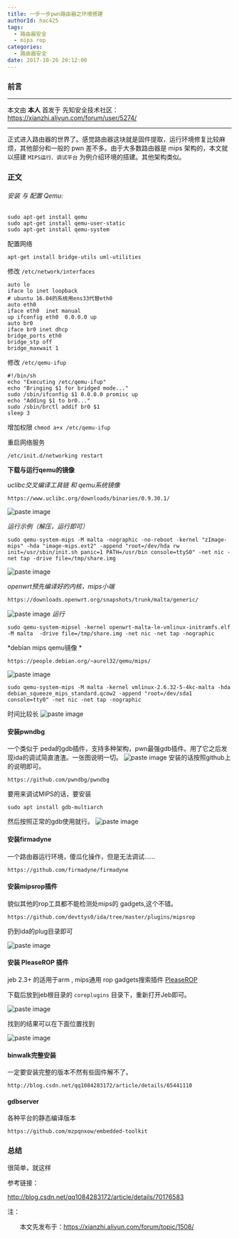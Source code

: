 ```yaml
---
title: 一步一步pwn路由器之环境搭建
authorId: hac425
tags:
  - 路由器安全
  - mips rop
categories:
  - 路由器安全
date: 2017-10-26 20:12:00
---
```

###  前言

---
本文由 **本人** 首发于 先知安全技术社区：  https://xianzhi.aliyun.com/forum/user/5274/

---

正式进入路由器的世界了。感觉路由器这块就是固件提取，运行环境修复比较麻烦，其他部分和一般的 pwn 差不多。由于大多数路由器是 mips 架构的，本文就以搭建  `MIPS运行、调试平台` 为例介绍环境的搭建。其他架构类似。

### 正文

###### 安装 与 配置 Qemu:

```
sudo apt-get install qemu 
sudo apt-get install qemu-user-static
sudo apt-get install qemu-system
```

配置网络

```
apt-get install bridge-utils uml-utilities
```

修改 `/etc/network/interfaces` 

```
auto lo 
iface lo inet loopback 
# ubuntu 16.04的系统用ens33代替eth0 
auto eth0 
iface eth0  inet manual 
up ifconfig eth0  0.0.0.0 up 
auto br0
iface br0 inet dhcp 
bridge_ports eth0 
bridge_stp off 
bridge_maxwait 1 
```

修改 `/etc/qemu-ifup`
```
#!/bin/sh 
echo "Executing /etc/qemu-ifup" 
echo "Bringing $1 for bridged mode..." 
sudo /sbin/ifconfig $1 0.0.0.0 promisc up 
echo "Adding $1 to br0..." 
sudo /sbin/brctl addif br0 $1 
sleep 3 
```
增加权限   `chmod a+x /etc/qemu-ifup`

重启网络服务
```
/etc/init.d/networking restart
```
**下载与运行qemu的镜像**

*uclibc交叉编译工具链 和 qemu系统镜像*
```
https://www.uclibc.org/downloads/binaries/0.9.30.1/   
```
![paste image](http://oy9h5q2k4.bkt.clouddn.com/150902839201120b9a6l3.png?imageslim)

*运行示例（解压，运行即可）*
```
sudo qemu-system-mips -M malta -nographic -no-reboot -kernel "zImage-mips" -hda "image-mips.ext2" -append "root=/dev/hda rw init=/usr/sbin/init.sh panic=1 PATH=/usr/bin console=ttyS0" -net nic -net tap -drive file=/tmp/share.img
```
![paste image](http://oy9h5q2k4.bkt.clouddn.com/1509028462257nom8v9ce.png?imageslim)

*openwrt预先编译好的内核，mips小端*
```
https://downloads.openwrt.org/snapshots/trunk/malta/generic/    
```
![paste image](http://oy9h5q2k4.bkt.clouddn.com/1509028533709dnukk3fx.png?imageslim)
*运行*
```
sudo qemu-system-mipsel -kernel openwrt-malta-le-vmlinux-initramfs.elf -M malta  -drive file=/tmp/share.img -net nic -net tap -nographic
```

 *debian mips qemu镜像 *
 ```
https://people.debian.org/~aurel32/qemu/mips/    

```
![paste image](http://oy9h5q2k4.bkt.clouddn.com/1509028870417m16zceue.png?imageslim)

```
sudo qemu-system-mips -M malta -kernel vmlinux-2.6.32-5-4kc-malta -hda debian_squeeze_mips_standard.qcow2 -append "root=/dev/sda1 console=tty0" -net nic -net tap -nographic
```
时间比较长
![paste image](http://oy9h5q2k4.bkt.clouddn.com/15090291042864rohh3lo.png?imageslim)

#### 安装pwndbg
一个类似于 peda的gdb插件，支持多种架构，pwn最强gdb插件。用了它之后发现ida的调试简直渣渣。一张图说明一切。
![paste image](http://oy9h5q2k4.bkt.clouddn.com/15090290758339f3u420n.png?imageslim)
安装的话按照github上的说明即可。
```
https://github.com/pwndbg/pwndbg
```
要用来调试MIPS的话，要安装
```
sudo apt install gdb-multiarch
```

然后按照正常的gdb使用就行。
![paste image](http://oy9h5q2k4.bkt.clouddn.com/1509029269607h15gm0sd.png?imageslim)


#### 安装firmadyne

一个路由器运行环境，傻瓜化操作，但是无法调试......
```
https://github.com/firmadyne/firmadyne
```

#### 安装mipsrop插件
貌似其他的rop工具都不能检测处mips的 gadgets,这个不错。
```
https://github.com/devttys0/ida/tree/master/plugins/mipsrop
```

扔到ida的plug目录即可

![paste image](http://oy9h5q2k4.bkt.clouddn.com/1509029647708zje4hzns.png?imageslim)



#### 安装 PleaseROP 插件

jeb 2.3+ 的适用于arm , mips通用 rop gadgets搜索插件
[PleaseROP](https://github.com/pnfsoftware/PleaseROP)

下载后放到jeb根目录的 `coreplugins` 目录下，重新打开Jeb即可。

![paste image](http://oy9h5q2k4.bkt.clouddn.com/1509090395335ni62umpx.png?imageslim)

找到的结果可以在下面位置找到

![paste image](http://oy9h5q2k4.bkt.clouddn.com/1509090463437ew1n3zjs.png?imageslim)
####  binwalk完整安装

一定要安装完整的版本不然有些固件解不了。
```
http://blog.csdn.net/qq1084283172/article/details/65441110

```

#### gdbserver

各种平台的静态编译版本
```
https://github.com/mzpqnxow/embedded-toolkit
```


### 总结
很简单，就这样



参考链接：

http://blog.csdn.net/qq1084283172/article/details/70176583

注：

&emsp;&emsp;本文先发布于：https://xianzhi.aliyun.com/forum/topic/1508/